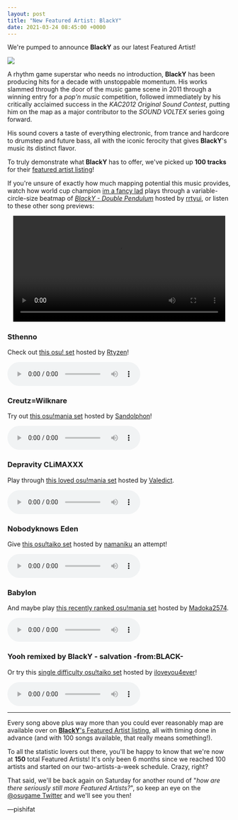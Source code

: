 ```yaml
---
layout: post
title: "New Featured Artist: BlackY"
date: 2021-03-24 08:45:00 +0000
---
```


We're pumped to announce **BlackY** as our latest Featured Artist!

![](https://assets.ppy.sh/artists/150/header-hq.jpg)

A rhythm game superstar who needs no introduction, **BlackY** has been producing hits for a decade with unstoppable momentum. His works slammed through the door of the music game scene in 2011 through a winning entry for a *pop'n music* competition, followed immediately by his critically acclaimed success in the *KAC2012 Original Sound Contest*, putting him on the map as a major contributor to the *SOUND VOLTEX* series going forward.

His sound covers a taste of everything electronic, from trance and hardcore to drumstep and future bass, all with the iconic ferocity that gives **BlackY**'s music its distinct flavor.

To truly demonstrate what **BlackY** has to offer, we've picked up **100 tracks** for their [featured artist listing](https://osu.ppy.sh/beatmaps/artists/150)!

If you're unsure of exactly how much mapping potential this music provides, watch how world cup champion [im a fancy lad](https://osu.ppy.sh/users/4908650) plays through a variable-circle-size beatmap of [*BlackY - Double Pendulum*](https://osu.ppy.sh/beatmapsets/695053#osu/1472242) hosted by [rrtyui](https://osu.ppy.sh/users/352328), or listen to these other song previews: 

<div align="center">
    <video width="95%" controls>
        <source src="https://assets.ppy.sh/artists/150/release_showcase.mp4" type="video/mp4" preload="none">
    </video>
</div>

### Sthenno

Check out [this osu! set](https://osu.ppy.sh/beatmapsets/991780) hosted by [Rtyzen](https://osu.ppy.sh/users/2439822)!

<audio controls>
    <source src="https://assets.ppy.sh/artists/150/GABRiELLA/BlackY%20-%20Sthenno.mp3" type="audio/mpeg">
</audio>

### Creutz=Wilknare

Try out [this osu!mania set](https://osu.ppy.sh/beatmapsets/285730) hosted by [Sandolphon](https://osu.ppy.sh/users/2633753)!

<audio controls>
    <source src="https://assets.ppy.sh/artists/150/Maxxxburning!!!!/BlackY%20-%20Creutz=Wilknare.mp3" type="audio/mpeg">
</audio>

### Depravity CLiMAXXX

Play through [this loved osu!mania set](https://osu.ppy.sh/beatmapsets/411717) hosted by [Valedict](https://osu.ppy.sh/users/2537082).

<audio controls>
    <source src="https://assets.ppy.sh/artists/150/Blazeful%20Cracky/BlackY%20-%20Depravity%20CLIMAXXX.mp3" type="audio/mpeg">
</audio>

### Nobodyknows Eden

Give [this osu!taiko set](https://osu.ppy.sh/beatmapsets/768440) hosted by [namaniku](https://osu.ppy.sh/users/2680544) an attempt!

<audio controls>
    <source src="https://assets.ppy.sh/artists/150/AsterhYthm%202%20-Another%20Lights-/BlackY%20-%20Nobodyknows%20Eden.mp3" type="audio/mpeg">
</audio>

### Babylon

And maybe play [this recently ranked osu!mania set](https://osu.ppy.sh/beatmapsets/634232) hosted by [Madoka2574](https://osu.ppy.sh/users/8819336).

<audio controls>
    <source src="https://assets.ppy.sh/artists/150/BlackmaniYa/BlackY%20-%20Babylon.mp3" type="audio/mpeg">
</audio>

### Yooh remixed by BlackY - salvation -from:BLACK-

Or try this [single difficulty osu!taiko set](https://osu.ppy.sh/beatmapsets/1076605) hosted by [iloveyou4ever](https://osu.ppy.sh/users/4964596)!

<audio controls>
    <source src="https://assets.ppy.sh/artists/150/Songs/Yooh%20Remixed%20by%20BlackY%20-%20salvation%20-fromBLACK-.mp3" type="audio/mpeg">
</audio>

---

Every song above plus way more than you could ever reasonably map are available over on [**BlackY**'s Featured Artist listing](https://osu.ppy.sh/beatmaps/artists/150), all with timing done in advance (and with 100 songs available, that really means something!).

To all the statistic lovers out there, you'll be happy to know that we're now at **150** total Featured Artists! It's only been 6 months since we reached 100 artists and started on our two-artists-a-week schedule. Crazy, right?

That said, we'll be back again on Saturday for another round of "*how are there seriously still more Featured Artists?*", so keep an eye on the [@osugame Twitter](https://twitter.com/osugame) and we'll see you then!

—pishifat
